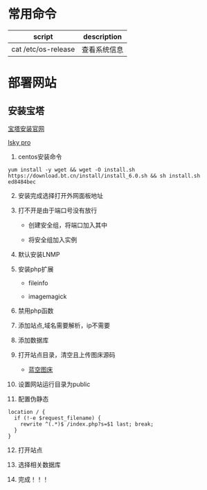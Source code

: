 # 常用命令

|script|description|
|--|--|
|cat /etc/os-release|查看系统信息|

# 部署网站

## 安装宝塔

[宝塔安装官网](https://www.bt.cn/new/download.html)

[lsky pro](https://docs.lsky.pro/)

1. centos安装命令

``` shell
yum install -y wget && wget -O install.sh https://download.bt.cn/install/install_6.0.sh && sh install.sh ed8484bec
```

2. 安装完成选择打开外网面板地址

3. 打不开是由于端口号没有放行

    + 创建安全组，将端口加入其中

    + 将安全组加入实例

4. 默认安装LNMP

5. 安装php扩展
    
    + fileinfo

    + imagemagick

6. 禁用php函数

7. 添加站点,域名需要解析，ip不需要

8. 添加数据库

9. 打开站点目录，清空且上传图床源码

    + [蓝空图床](https://github.com/lsky-org/lsky-pro)

10. 设置网站运行目录为public

11. 配置伪静态

```
location / {
  if (!-e $request_filename) {
    rewrite ^(.*)$ /index.php?s=$1 last; break;
  }
}
```

12. 打开站点

13. 选择相关数据库

14. 完成！！！